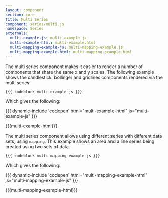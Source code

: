 ```yaml
---
layout: component
section: core
title: Multi Series
component: series/multi.js
namespace: Series
externals:
  multi-example-js: multi-example.js
  multi-example-html: multi-example.html
  multi-mapping-example-js: multi-mapping-example.js
  multi-mapping-example-html: multi-mapping-example.html
---
```


The multi series component makes it easier to render a number of components that share the same x and y scales. The following example shows the candlestick, bollinger and gridlines components rendered via the multi series:

```js
{{{ codeblock multi-example-js }}}
```

Which gives the following:

{{{ dynamic-include 'codepen' html="multi-example-html" js="multi-example-js" }}}

{{{multi-example-html}}}
<script type="text/javascript">
{{{multi-example-js}}}
</script>

The multi series component allows using different series with different data sets, using `mapping`. This example shows an area and a line series being created using two sets of data.

```js
{{{ codeblock multi-mapping-example-js }}}
```

Which gives the following:

{{{ dynamic-include 'codepen' html="multi-mapping-example-html" js="multi-mapping-example-js" }}}

{{{multi-mapping-example-html}}}
<script type="text/javascript">
{{{multi-mapping-example-js}}}
</script>
